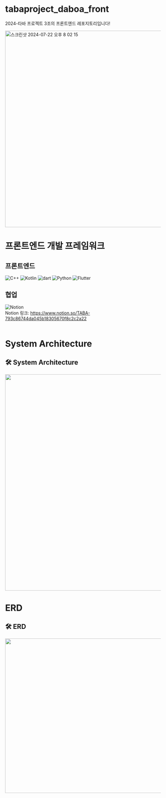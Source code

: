 # tabaproject_daboa_front

2024-타바 프로젝트 3조의 프론트엔드 레포지토리입니다!

<img width="636" alt="스크린샷 2024-07-22 오후 8 02 15" src="https://github.com/user-attachments/assets/4e1e4f0d-44c5-41a6-9e81-58adbad20234">

# 프론트엔드 개발 프레임워크
## 프론트엔드
![C++](https://img.shields.io/badge/C%2B%2B-00599C?style=for-the-badge&logo=c%2B%2B&logoColor=white) ![Kotlin](https://img.shields.io/badge/Kotlin-0095D5?&style=for-the-badge&logo=kotlin&logoColor=white) ![dart](https://img.shields.io/badge/Dart-0175C2?style=for-the-badge&logo=dart&logoColor=white) ![Python](https://img.shields.io/badge/Python-3776AB?style=for-the-badge&logo=python&logoColor=white) ![Flutter](https://img.shields.io/badge/Flutter-02569B?style=for-the-badge&logo=flutter&logoColor=white)


## 협업
![Notion](https://img.shields.io/badge/Notion-%23000000?style=flat&logo=notion&logoColor=white)  
Notion 링크: https://www.notion.so/TABA-793c86744da045b18305670f8c2c2a22
<br/><br/>



# System Architecture
## 🛠️ System Architecture
<img src="https://github.com/user-attachments/assets/cdee9db6-982e-4564-adcb-3c5785d9c5f5" width="800" height="700"/>
</div>

# ERD
## 🛠️ ERD
<img src="https://github.com/user-attachments/assets/37e74be4-ba5f-4ca2-8add-c2e895e537e9" width="800" height="500"/>
</div>

